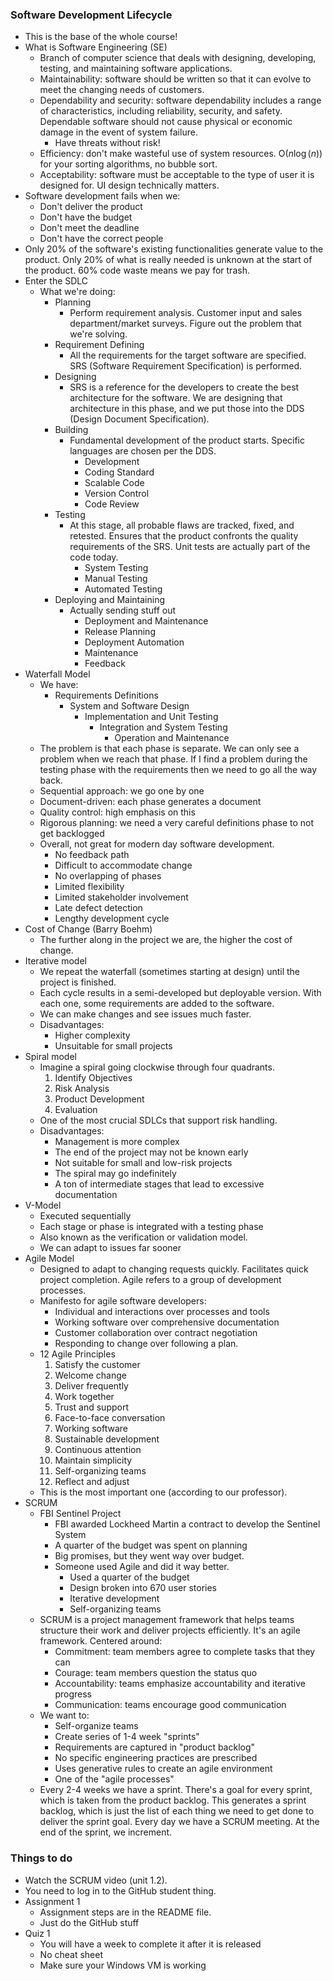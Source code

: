 ### Software Development Lifecycle
- This is the base of the whole course!
- What is Software Engineering (SE)
	- Branch of computer science that deals with designing, developing, testing, and maintaining software applications.
	- Maintainability: software should be written so that it can evolve to meet the changing needs of customers.
	- Dependability and security: software dependability includes a range of characteristics, including reliability, security, and safety. Dependable software should not cause physical or economic damage in the event of system failure.
		- Have threats without risk!
	- Efficiency: don't make wasteful use of system resources. $\text{O}(n\log(n))$ for your sorting algorithms, no bubble sort.
	- Acceptability: software must be acceptable to the type of user it is designed for. UI design technically matters.
- Software development fails when we:
	- Don't deliver the product
	- Don't have the budget
	- Don't meet the deadline
	- Don't have the correct people
- Only 20% of the software's existing functionalities generate value to the product. Only 20% of what is really needed is unknown at the start of the product. 60% code waste means we pay for trash.
- Enter the SDLC
	- What we're doing:
		- Planning
			- Perform requirement analysis. Customer input and sales department/market surveys. Figure out the problem that we're solving.
		- Requirement Defining
			- All the requirements for the target software are specified. SRS (Software Requirement Specification) is performed. 
		- Designing
			- SRS is a reference for the developers to create the best architecture for the software. We are designing that architecture in this phase, and we put those into the DDS (Design Document Specification).
		- Building
			- Fundamental development of the product starts. Specific languages are chosen per the DDS.
				- Development
				- Coding Standard
				- Scalable Code
				- Version Control
				- Code Review
		- Testing
			- At this stage, all probable flaws are tracked, fixed, and retested. Ensures that the product confronts the quality requirements of the SRS. Unit tests are actually part of the code today.
				- System Testing
				- Manual Testing
				- Automated Testing
		- Deploying and Maintaining
			- Actually sending stuff out
				- Deployment and Maintenance
				- Release Planning
				- Deployment Automation
				- Maintenance
				- Feedback
- Waterfall Model
	- We have:
		- Requirements Definitions
			- System and Software Design
				- Implementation and Unit Testing
					- Integration and System Testing
						- Operation and Maintenance
	- The problem is that each phase is separate. We can only see a problem when we reach that phase. If I find a problem during the testing phase with the requirements then we need to go all the way back.
	- Sequential approach: we go one by one
	- Document-driven: each phase generates a document
	- Quality control: high emphasis on this
	- Rigorous planning: we need a very careful definitions phase to not get backlogged
	- Overall, not great for modern day software development.
		- No feedback path
		- Difficult to accommodate change
		- No overlapping of phases
		- Limited flexibility
		- Limited stakeholder involvement
		- Late defect detection
		- Lengthy development cycle
- Cost of Change (Barry Boehm)
	- The further along in the project we are, the higher the cost of change.
- Iterative model
	- We repeat the waterfall (sometimes starting at design) until the project is finished.
	- Each cycle results in a semi-developed but deployable version. With each one, some requirements are added to the software.
	- We can make changes and see issues much faster.
	- Disadvantages:
		- Higher complexity
		- Unsuitable for small projects
- Spiral model
	- Imagine a spiral going clockwise through four quadrants. 
		1. Identify Objectives
		2. Risk Analysis
		3. Product Development
		4. Evaluation
	- One of the most crucial SDLCs that support risk handling.
	- Disadvantages:
		- Management is more complex
		- The end of the project may not be known early
		- Not suitable for small and low-risk projects
		- The spiral may go indefinitely
		- A ton of intermediate stages that lead to excessive documentation
- V-Model
	- Executed sequentially
	- Each stage or phase is integrated with a testing phase
	- Also known as the verification or validation model.
	- We can adapt to issues far sooner
- Agile Model
	- Designed to adapt to changing requests quickly. Facilitates quick project completion. Agile refers to a group of development processes.
	- Manifesto for agile software developers:
		- Individual and interactions over processes and tools
		- Working software over comprehensive documentation
		- Customer collaboration over contract negotiation
		- Responding to change over following a plan.
	- 12 Agile Principles
		1. Satisfy the customer
		2. Welcome change
		3. Deliver frequently
		4. Work together
		5. Trust and support
		6. Face-to-face conversation
		7. Working software
		8. Sustainable development
		9. Continuous attention
		10. Maintain simplicity
		11. Self-organizing teams
		12. Reflect and adjust
	- This is the most important one (according to our professor).
- SCRUM
	- FBI Sentinel Project
		- FBI awarded Lockheed Martin a contract to develop the Sentinel System
		- A quarter of the budget was spent on planning
		- Big promises, but they went way over budget. 
		- Someone used Agile and did it way better.
			- Used a quarter of the budget
			- Design broken into 670 user stories
			- Iterative development
			- Self-organizing teams
	- SCRUM is a project management framework that helps teams structure their work and deliver projects efficiently. It's an agile framework. Centered around:
		- Commitment: team members agree to complete tasks that they can
		- Courage: team members question the status quo
		- Accountability: teams emphasize accountability and iterative progress
		- Communication: teams encourage good communication
	- We want to:
		- Self-organize teams
		- Create series of 1-4 week "sprints"
		- Requirements are captured in "product backlog"
		- No specific engineering practices are prescribed
		- Uses generative rules to create an agile environment
		- One of the "agile processes"
	- Every 2-4 weeks we have a sprint. There's a goal for every sprint, which is taken from the product backlog. This generates a sprint backlog, which is just the list of each thing we need to get done to deliver the sprint goal. Every day we have a SCRUM meeting. At the end of the sprint, we increment. 

### Things to do
- Watch the SCRUM video (unit 1.2).
- You need to log in to the GitHub student thing.
- Assignment 1
	- Assignment steps are in the README file.
	- Just do the GitHub stuff
- Quiz 1
	- You will have a week to complete it after it is released
	- No cheat sheet
	- Make sure your Windows VM is working